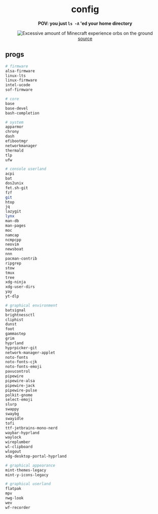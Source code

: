 <div align="center">

# config

**POV: you just `ls -A` 'ed your home directory**

![Excessive amount of Minecraft experience orbs on the ground](https://static.wikia.nocookie.net/minecraft_gamepedia/images/0/04/ExcessiveExperienceOrbs.png/revision/latest?cb=20110918084010)\
[source](https://minecraft.fandom.com/wiki/Experience?file=ExcessiveExperienceOrbs.png)

</div>

## progs

```sh
# firmware
alsa-firmware
linux-lts
linux-firmware
intel-ucode
sof-firmware

# core
base
base-devel
bash-completion

# system
apparmor
chrony
dash
efibootmgr
networkmanager
thermald
tlp
ufw

# console userland
acpi
bat
dos2unix
fet.sh-git
fzf
git
htop
jq
lazygit
lynx
man-db
man-pages
moc
namcap
ncmpcpp
neovim
newsboat
nnn
pacman-contrib
ripgrep
stow
tmux
tree
xdg-ninja
xdg-user-dirs
yay
yt-dlp

# graphical environment
batsignal
brightnessctl
cliphist
dunst
foot
gammastep
grim
hyprland
hyprpicker-git
network-manager-applet
noto-fonts
noto-fonts-cjk
noto-fonts-emoji
pavucontrol
pipewire
pipewire-alsa
pipewire-jack
pipewire-pulse
polkit-gnome
select-emoji
slurp
swappy
swaybg
swayidle
tofi
ttf-jetbrains-mono-nerd
waybar-hyprland
waylock
wireplumber
wl-clipboard
wlogout
xdg-desktop-portal-hyprland

# graphical appearance
mint-themes-legacy
mint-y-icons-legacy

# graphical userland
flatpak
mpv
nwg-look
wev
wf-recorder
```
